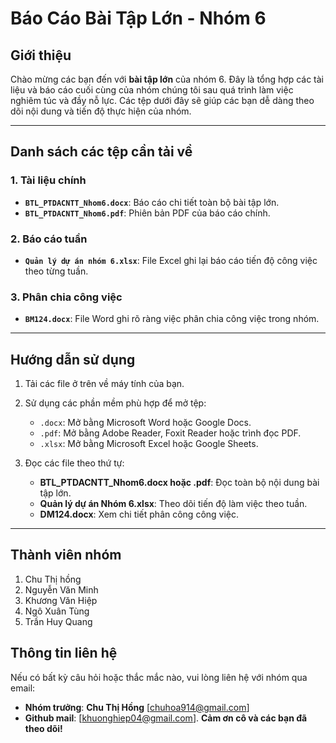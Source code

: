 # Báo Cáo Bài Tập Lớn - Nhóm 6

## Giới thiệu
Chào mừng các bạn đến với **bài tập lớn** của nhóm 6. Đây là tổng hợp các tài liệu và báo cáo cuối cùng của nhóm chúng tôi sau quá trình làm việc nghiêm túc và đầy nỗ lực. Các tệp dưới đây sẽ giúp các bạn dễ dàng theo dõi nội dung và tiến độ thực hiện của nhóm.

---

## Danh sách các tệp cần tải về
### 1. **Tài liệu chính**
- **`BTL_PTDACNTT_Nhom6.docx`**: Báo cáo chi tiết toàn bộ bài tập lớn.
- **`BTL_PTDACNTT_Nhom6.pdf`**: Phiên bản PDF của báo cáo chính.

### 2. **Báo cáo tuần**
- **`Quản lý dự án nhóm 6.xlsx`**: File Excel ghi lại báo cáo tiến độ công việc theo từng tuần.

### 3. **Phân chia công việc**
- **`BM124.docx`**: File Word ghi rõ ràng việc phân chia công việc trong nhóm.

---

## Hướng dẫn sử dụng
1. Tải các file ở trên về máy tính của bạn.
2. Sử dụng các phần mềm phù hợp để mở tệp:
   - `.docx`: Mở bằng Microsoft Word hoặc Google Docs.
   - `.pdf`: Mở bằng Adobe Reader, Foxit Reader hoặc trình đọc PDF.
   - `.xlsx`: Mở bằng Microsoft Excel hoặc Google Sheets.

3. Đọc các file theo thứ tự:
   - **BTL_PTDACNTT_Nhom6.docx hoặc .pdf**: Đọc toàn bộ nội dung bài tập lớn.
   - **Quản lý dự án Nhóm 6.xlsx**: Theo dõi tiến độ làm việc theo tuần.
   - **DM124.docx**: Xem chi tiết phân công công việc.

---
## Thành viên nhóm
1. Chu Thị hồng
2. Nguyễn Văn Minh
3. Khương Văn Hiệp
4. Ngô Xuân Tùng
5. Trần Huy Quang

## Thông tin liên hệ
Nếu có bất kỳ câu hỏi hoặc thắc mắc nào, vui lòng liên hệ với nhóm qua email:
- **Nhóm trưởng**: **Chu Thị Hồng** [chuhoa914@gmail.com]
- **Github mail**: [khuonghiep04@gmail.com].
**Cảm ơn cô và các bạn đã theo dõi!**
